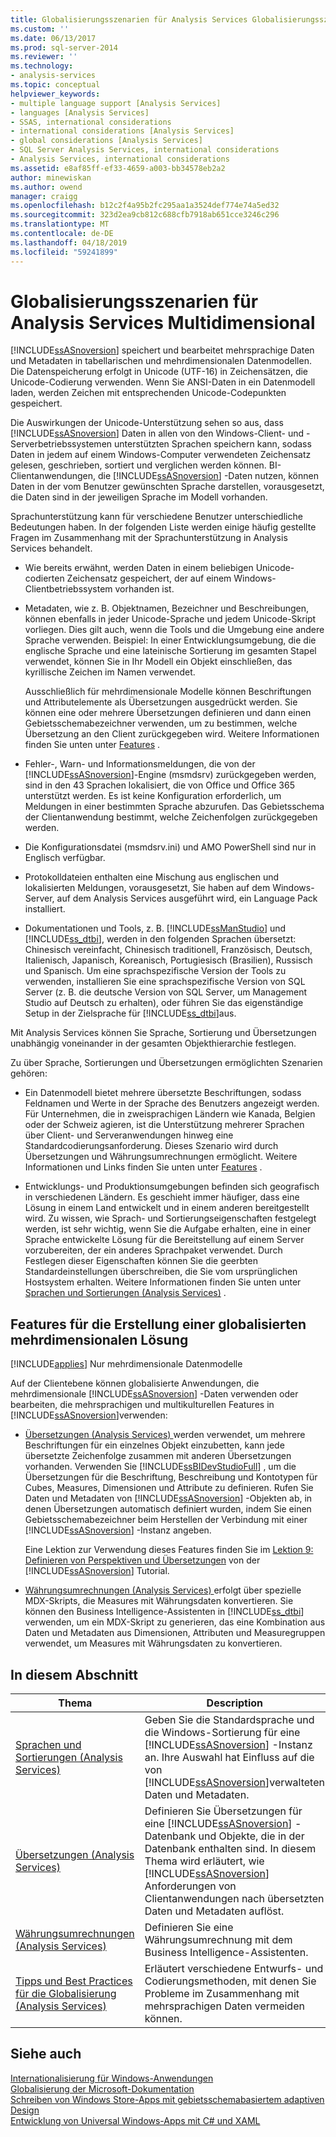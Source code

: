 ```yaml
---
title: Globalisierungsszenarien für Analysis Services Globalisierungsszenarien | Microsoft-Dokumentation
ms.custom: ''
ms.date: 06/13/2017
ms.prod: sql-server-2014
ms.reviewer: ''
ms.technology:
- analysis-services
ms.topic: conceptual
helpviewer_keywords:
- multiple language support [Analysis Services]
- languages [Analysis Services]
- SSAS, international considerations
- international considerations [Analysis Services]
- global considerations [Analysis Services]
- SQL Server Analysis Services, international considerations
- Analysis Services, international considerations
ms.assetid: e8af85ff-ef33-4659-a003-bb34578eb2a2
author: minewiskan
ms.author: owend
manager: craigg
ms.openlocfilehash: b12c2f4a95b2fc295aa1a3524def774e74a5ed32
ms.sourcegitcommit: 323d2ea9cb812c688cfb7918ab651cce3246c296
ms.translationtype: MT
ms.contentlocale: de-DE
ms.lasthandoff: 04/18/2019
ms.locfileid: "59241899"
---
```

# <a name="globalization-scenarios-for-analysis-services-multiidimensional"></a>Globalisierungsszenarien für Analysis Services Multidimensional
  [!INCLUDE[ssASnoversion](../includes/ssasnoversion-md.md)] speichert und bearbeitet mehrsprachige Daten und Metadaten in tabellarischen und mehrdimensionalen Datenmodellen. Die Datenspeicherung erfolgt in Unicode (UTF-16) in Zeichensätzen, die Unicode-Codierung verwenden. Wenn Sie ANSI-Daten in ein Datenmodell laden, werden Zeichen mit entsprechenden Unicode-Codepunkten gespeichert.  
  
 Die Auswirkungen der Unicode-Unterstützung sehen so aus, dass [!INCLUDE[ssASnoversion](../includes/ssasnoversion-md.md)] Daten in allen von den Windows-Client- und -Serverbetriebssystemen unterstützten Sprachen speichern kann, sodass Daten in jedem auf einem Windows-Computer verwendeten Zeichensatz gelesen, geschrieben, sortiert und verglichen werden können. BI-Clientanwendungen, die [!INCLUDE[ssASnoversion](../includes/ssasnoversion-md.md)] -Daten nutzen, können Daten in der vom Benutzer gewünschten Sprache darstellen, vorausgesetzt, die Daten sind in der jeweiligen Sprache im Modell vorhanden.  
  
 Sprachunterstützung kann für verschiedene Benutzer unterschiedliche Bedeutungen haben. In der folgenden Liste werden einige häufig gestellte Fragen im Zusammenhang mit der Sprachunterstützung in Analysis Services behandelt.  
  
-   Wie bereits erwähnt, werden Daten in einem beliebigen Unicode-codierten Zeichensatz gespeichert, der auf einem Windows-Clientbetriebssystem vorhanden ist.  
  
-   Metadaten, wie z. B. Objektnamen, Bezeichner und Beschreibungen, können ebenfalls in jeder Unicode-Sprache und jedem Unicode-Skript vorliegen. Dies gilt auch, wenn die Tools und die Umgebung eine andere Sprache verwenden. Beispiel: In einer Entwicklungsumgebung, die die englische Sprache und eine lateinische Sortierung im gesamten Stapel verwendet, können Sie in Ihr Modell ein Objekt einschließen, das kyrillische Zeichen im Namen verwendet.  
  
     Ausschließlich für mehrdimensionale Modelle können Beschriftungen und Attributelemente als Übersetzungen ausgedrückt werden. Sie können eine oder mehrere Übersetzungen definieren und dann einen Gebietsschemabezeichner verwenden, um zu bestimmen, welche Übersetzung an den Client zurückgegeben wird. Weitere Informationen finden Sie unten unter [Features](#bkmk_features) .  
  
-   Fehler-, Warn- und Informationsmeldungen, die von der [!INCLUDE[ssASnoversion](../includes/ssasnoversion-md.md)]-Engine (msmdsrv) zurückgegeben werden, sind in den 43 Sprachen lokalisiert, die von Office und Office 365 unterstützt werden. Es ist keine Konfiguration erforderlich, um Meldungen in einer bestimmten Sprache abzurufen. Das Gebietsschema der Clientanwendung bestimmt, welche Zeichenfolgen zurückgegeben werden.  
  
-   Die Konfigurationsdatei (msmdsrv.ini) und AMO PowerShell sind nur in Englisch verfügbar.  
  
-   Protokolldateien enthalten eine Mischung aus englischen und lokalisierten Meldungen, vorausgesetzt, Sie haben auf dem Windows-Server, auf dem Analysis Services ausgeführt wird, ein Language Pack installiert.  
  
-   Dokumentationen und Tools, z. B. [!INCLUDE[ssManStudio](../includes/ssmanstudio-md.md)] und [!INCLUDE[ss_dtbi](../includes/ss-dtbi-md.md)], werden in den folgenden Sprachen übersetzt: Chinesisch vereinfacht, Chinesisch traditionell, Französisch, Deutsch, Italienisch, Japanisch, Koreanisch, Portugiesisch (Brasilien), Russisch und Spanisch. Um eine sprachspezifische Version der Tools zu verwenden, installieren Sie eine sprachspezifische Version von SQL Server (z. B. die deutsche Version von SQL Server, um Management Studio auf Deutsch zu erhalten), oder führen Sie das eigenständige Setup in der Zielsprache für [!INCLUDE[ss_dtbi](../includes/ss-dtbi-md.md)]aus.  
  
 Mit Analysis Services können Sie Sprache, Sortierung und Übersetzungen unabhängig voneinander in der gesamten Objekthierarchie festlegen.  
  
 Zu über Sprache, Sortierungen und Übersetzungen ermöglichten Szenarien gehören:  
  
-   Ein Datenmodell bietet mehrere übersetzte Beschriftungen, sodass Feldnamen und Werte in der Sprache des Benutzers angezeigt werden. Für Unternehmen, die in zweisprachigen Ländern wie Kanada, Belgien oder der Schweiz agieren, ist die Unterstützung mehrerer Sprachen über Client- und Serveranwendungen hinweg eine Standardcodierungsanforderung. Dieses Szenario wird durch Übersetzungen und Währungsumrechnungen ermöglicht. Weitere Informationen und Links finden Sie unten unter [Features](#bkmk_features) .  
  
-   Entwicklungs- und Produktionsumgebungen befinden sich geografisch in verschiedenen Ländern. Es geschieht immer häufiger, dass eine Lösung in einem Land entwickelt und in einem anderen bereitgestellt wird. Zu wissen, wie Sprach- und Sortierungseigenschaften festgelegt werden, ist sehr wichtig, wenn Sie die Aufgabe erhalten, eine in einer Sprache entwickelte Lösung für die Bereitstellung auf einem Server vorzubereiten, der ein anderes Sprachpaket verwendet. Durch Festlegen dieser Eigenschaften können Sie die geerbten Standardeinstellungen überschreiben, die Sie vom ursprünglichen Hostsystem erhalten. Weitere Informationen finden Sie unten unter [Sprachen und Sortierungen &#40;Analysis Services&#41;](languages-and-collations-analysis-services.md) .  
  
##  <a name="bkmk_features"></a> Features für die Erstellung einer globalisierten mehrdimensionalen Lösung  
 [!INCLUDE[applies](../includes/applies-md.md)] Nur mehrdimensionale Datenmodelle  
  
 Auf der Clientebene können globalisierte Anwendungen, die mehrdimensionale [!INCLUDE[ssASnoversion](../includes/ssasnoversion-md.md)] -Daten verwenden oder bearbeiten, die mehrsprachigen und multikulturellen Features in [!INCLUDE[ssASnoversion](../includes/ssasnoversion-md.md)]verwenden:  
  
-   [Übersetzungen &#40;Analysis Services&#41; ](translations-analysis-services.md) werden verwendet, um mehrere Beschriftungen für ein einzelnes Objekt einzubetten, kann jede übersetzte Zeichenfolge zusammen mit anderen Übersetzungen vorhanden. Verwenden Sie [!INCLUDE[ssBIDevStudioFull](../includes/ssbidevstudiofull-md.md)] , um die Übersetzungen für die Beschriftung, Beschreibung und Kontotypen für Cubes, Measures, Dimensionen und Attribute zu definieren. Rufen Sie Daten und Metadaten von [!INCLUDE[ssASnoversion](../includes/ssasnoversion-md.md)] -Objekten ab, in denen Übersetzungen automatisch definiert wurden, indem Sie einen Gebietsschemabezeichner beim Herstellen der Verbindung mit einer [!INCLUDE[ssASnoversion](../includes/ssasnoversion-md.md)] -Instanz angeben.  
  
     Eine Lektion zur Verwendung dieses Features finden Sie im [Lektion 9: Definieren von Perspektiven und Übersetzungen](lesson-9-defining-perspectives-and-translations.md) von der [!INCLUDE[ssASnoversion](../includes/ssasnoversion-md.md)] Tutorial.  
  
-   [Währungsumrechnungen &#40;Analysis Services&#41; ](currency-conversions-analysis-services.md) erfolgt über spezielle MDX-Skripts, die Measures mit Währungsdaten konvertieren. Sie können den Business Intelligence-Assistenten in [!INCLUDE[ss_dtbi](../includes/ss-dtbi-md.md)] verwenden, um ein MDX-Skript zu generieren, das eine Kombination aus Daten und Metadaten aus Dimensionen, Attributen und Measuregruppen verwendet, um Measures mit Währungsdaten zu konvertieren.  
  
## <a name="in-this-section"></a>In diesem Abschnitt  
  
|Thema|Description|  
|-----------|-----------------|  
|[Sprachen und Sortierungen &#40;Analysis Services&#41;](languages-and-collations-analysis-services.md)|Geben Sie die Standardsprache und die Windows-Sortierung für eine [!INCLUDE[ssASnoversion](../includes/ssasnoversion-md.md)] -Instanz an. Ihre Auswahl hat Einfluss auf die von [!INCLUDE[ssASnoversion](../includes/ssasnoversion-md.md)]verwalteten Daten und Metadaten.|  
|[Übersetzungen &#40;Analysis Services&#41;](translations-analysis-services.md)|Definieren Sie Übersetzungen für eine [!INCLUDE[ssASnoversion](../includes/ssasnoversion-md.md)] -Datenbank und Objekte, die in der Datenbank enthalten sind. In diesem Thema wird erläutert, wie [!INCLUDE[ssASnoversion](../includes/ssasnoversion-md.md)] Anforderungen von Clientanwendungen nach übersetzten Daten und Metadaten auflöst.|  
|[Währungsumrechnungen &#40;Analysis Services&#41;](currency-conversions-analysis-services.md)|Definieren Sie eine Währungsumrechnung mit dem Business Intelligence-Assistenten.|  
|[Tipps und Best Practices für die Globalisierung &#40;Analysis Services&#41;](globalization-tips-and-best-practices-analysis-services.md)|Erläutert verschiedene Entwurfs- und Codierungsmethoden, mit denen Sie Probleme im Zusammenhang mit mehrsprachigen Daten vermeiden können.|  
  
## <a name="see-also"></a>Siehe auch  
 [Internationalisierung für Windows-Anwendungen](/windows/desktop/Intl/international-support)   
 [Globalisierung der Microsoft-Dokumentation](/globalization/)   
 [Schreiben von Windows Store-Apps mit gebietsschemabasiertem adaptiven Design](http://blogs.windows.com/buildingapps/2014/03/06/writing-windows-store-apps-with-locale-based-adaptive-design/)   
 [Entwicklung von Universal Windows-Apps mit C# und XAML](http://www.microsoftvirtualacademy.com/training-courses/developing-universal-windows-apps-with-c-and-xaml)  
  
  
